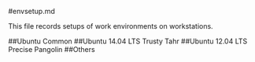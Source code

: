 #envsetup.md

This file records setups of work environments on workstations.

##Ubuntu Common
##Ubuntu 14.04 LTS Trusty Tahr
##Ubuntu 12.04 LTS Precise Pangolin
##Others
